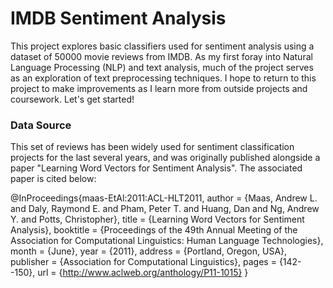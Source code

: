 # IMDB Sentiment Analysis

This project explores basic classifiers used for sentiment analysis using a dataset of 50000 movie reviews from IMDB. As my first foray into Natural Language Processing (NLP) and text analysis, much of the project serves as an exploration of text preprocessing techniques. I hope to return to this project to make improvements as I learn more from outside projects and coursework. Let's get started!

### Data Source

This set of reviews has been widely used for sentiment classification projects for the last several years, and was originally published alongside a paper "Learning Word Vectors for Sentiment Analysis". The associated paper is cited below:

@InProceedings{maas-EtAl:2011:ACL-HLT2011,
  author    = {Maas, Andrew L.  and  Daly, Raymond E.  and  Pham, Peter T.  and  Huang, Dan  and  Ng, Andrew Y.  and  Potts, Christopher},
  title     = {Learning Word Vectors for Sentiment Analysis},
  booktitle = {Proceedings of the 49th Annual Meeting of the Association for Computational Linguistics: Human Language Technologies},
  month     = {June},
  year      = {2011},
  address   = {Portland, Oregon, USA},
  publisher = {Association for Computational Linguistics},
  pages     = {142--150},
  url       = {http://www.aclweb.org/anthology/P11-1015}
}
